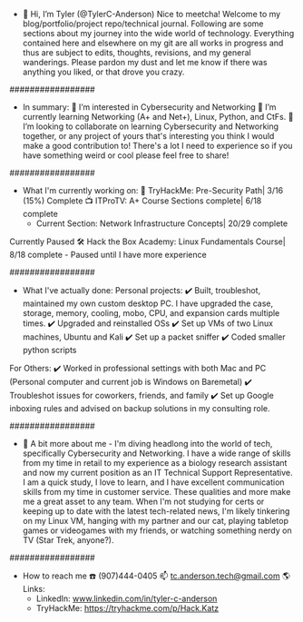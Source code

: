 - 👋 Hi, I’m Tyler (@TylerC-Anderson)
Nice to meetcha! Welcome to my blog/portfolio/project repo/technical journal. Following are some sections about my journey into the wide world of technology. Everything contained here and elsewhere on my git are all works in progress and thus are subject to edits, thoughts, revisions, and my general wanderings. Please pardon my dust and let me know if there was anything you liked, or that drove you crazy.


#################

- In summary:
👀 I’m interested in Cybersecurity and Networking
🌱 I’m currently learning Networking (A+ and Net+), Linux, Python, and CtFs.
💞️ I’m looking to collaborate on learning Cybersecurity and Networking together, or any project of yours that's interesting you think I would make a good contribution to! There's a lot I need to experience so if you have something weird or cool please feel free to share!

#################

- What I'm currently working on:
👾 TryHackMe:             Pre-Security Path| 3/16 (15%) Complete
📺 ITProTV:               A+ Course Sections complete| 6/18 complete  
  - Current Section:      Network Infrastructure Concepts| 20/29 complete

Currently Paused
🛠 Hack the Box Academy:   Linux Fundamentals Course| 8/18 complete - Paused until I have more experience

#################

- What I've actually done:
Personal projects:
✔️ Built, troubleshot, maintained my own custom desktop PC. I have upgraded the case, storage, memory, cooling, mobo, CPU, and expansion cards multiple times.
✔️ Upgraded and reinstalled OSs
✔️ Set up VMs of two Linux machines, Ubuntu and Kali
✔️ Set up a packet sniffer
✔️ Coded smaller python scripts

For Others:
✔️ Worked in professional settings with both Mac and PC (Personal computer and current job is Windows on Baremetal)
✔️ Troubleshot issues for coworkers, friends, and family
✔️ Set up Google inboxing rules and advised on backup solutions in my consulting role.

#################

- 🖖 A bit more about me - 
I'm diving headlong into the world of tech, specifically Cybersecurity and Networking. I have a wide range of skills from my time in retail to my experience as a biology research assistant and now my current position as an IT Technical Support Representative. I am a quick study, I love to learn, and I have excellent communication skills from my time in customer service. These qualities and more make me a great asset to any team. When I'm not studying for certs or keeping up to date with the latest tech-related news, I'm likely tinkering on my Linux VM, hanging with my partner and our cat, playing tabletop games or videogames with my friends, or watching something nerdy on TV (Star Trek, anyone?).


#################

- How to reach me 
☎️ (907)444-0405
📫 tc.anderson.tech@gmail.com
🌎 Links: 
    - LinkedIn: www.linkedin.com/in/tyler-c-anderson
    - TryHackMe: https://tryhackme.com/p/Hack.Katz

<script src="https://tryhackme.com/badge/993838"></script>

<!---
TylerC-Anderson/TylerC-Anderson is a ✨ special ✨ repository because its `README.md` (this file) appears on your GitHub profile.
You can click the Preview link to take a look at your changes.
--->
